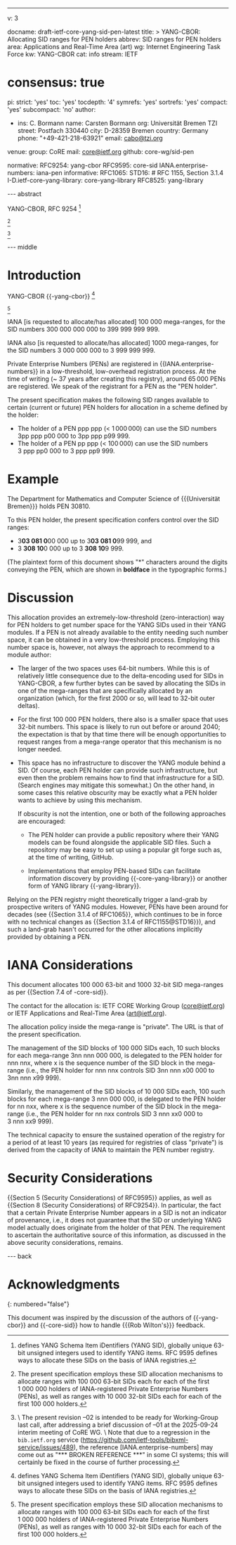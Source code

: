 ---
v: 3

docname: draft-ietf-core-yang-sid-pen-latest
title: >
  YANG-CBOR: Allocating SID ranges for PEN holders
abbrev: SID ranges for PEN holders
area: Applications and Real-Time Area (art)
wg: Internet Engineering Task Force
kw: YANG-CBOR
cat: info
stream: IETF
# consensus: true
pi:
  strict: 'yes'
  toc: 'yes'
  tocdepth: '4'
  symrefs: 'yes'
  sortrefs: 'yes'
  compact: 'yes'
  subcompact: 'no'
author:
- ins: C. Bormann
  name: Carsten Bormann
  org: Universität Bremen TZI
  street: Postfach 330440
  city: D-28359 Bremen
  country: Germany
  phone: "+49-421-218-63921"
  email: cabo@tzi.org

venue:
  group: CoRE
  mail: core@ietf.org
  github: core-wg/sid-pen

normative:
  RFC9254: yang-cbor
  RFC9595: core-sid
  IANA.enterprise-numbers: iana-pen
informative:
  RFC1065:
  STD16: # RFC 1155, Section 3.1.4
  I-D.ietf-core-yang-library: core-yang-library
  RFC8525: yang-library

--- abstract

YANG-CBOR, RFC 9254 [^abs1-]

[^abs1-]: defines
        YANG Schema Item iDentifiers (YANG SID), globally unique 63-bit
        unsigned integers used to identify YANG items.
        RFC 9595 defines ways to allocate these SIDs on
        the basis of IANA registries.

[^abs2-]

[^abs2-]: The present specification employs these SID allocation
        mechanisms to allocate ranges with 100 000 63-bit SIDs each
        for each of the first 1 000 000 holders of IANA-registered
        Private Enterprise Numbers (PENs), as well as ranges with 10 000 32-bit SIDs each
        for each of the first 100 000 holders.

[^status]

[^status]:\\
    The present revision –02 is intended to be ready for Working-Group
    last call, after addressing a brief discussion of –01 at the 2025-09-24
    interim meeting of CoRE WG.
    \\
    Note that due to a regression in the `bib.ietf.org` service
    (<https://github.com/ietf-tools/bibxml-service/issues/489>), the
    reference [IANA.enterprise-numbers] may come out as "\*\*\* BROKEN
    REFERENCE \*\*\*" in some CI systems; this will certainly be fixed in
    the course of further processing.

--- middle

# Introduction

YANG-CBOR {{-yang-cbor}} [^abs1-]

[^abs2-]

IANA \[is requested to allocate/has allocated] 100 000 mega-ranges, for the SID numbers
300 000 000 000 to 399 999 999 999.

IANA also \[is requested to allocate/has allocated] 1000 mega-ranges, for the SID numbers
3 000 000 000 to 3 999 999 999.

Private Enterprise Numbers (PENs) are registered in
{{IANA.enterprise-numbers}} in a low-threshold, low-overhead
registration process.
At the time of writing (~ 37 years after
creating this registry), around 65 000 PENs are registered.
We speak of the registrant for a PEN as the "PEN holder".

The present specification makes the following SID ranges available to
certain (current or future) PEN holders for allocation in a scheme defined
by the holder:

* The holder of a PEN ppp ppp (< 1 000 000) can use the SID numbers
3pp ppp p00 000 to 3pp ppp p99 999.
* The holder of a PEN pp ppp (< 100 000) can use the SID numbers
3 ppp pp0 000 to 3 ppp pp9 999.

# Example

The Department for Mathematics and Computer Science of {{{Universität Bremen}}} holds PEN 30810.

To this PEN holder, the present specification confers control over the
SID ranges:

* 3**03 081 0**00 000 up to 3**03 081 0**99 999, and
* 3 **308 10**0 000 up to 3 **308 10**9 999.

(The plaintext form of this document shows "*" characters around the
digits conveying the PEN, which are shown in **boldface** in the
typographic forms.)

# Discussion

This allocation provides an extremely-low-threshold (zero-interaction)
way for PEN holders to get number space for the YANG SIDs used in
their YANG modules.
If a PEN is not already available to the entity needing such number
space, it can be obtained in a very low-threshold process.
Employing this number space is, however, not always the approach to
recommend to a module author:

* The larger of the two spaces uses 64-bit numbers.
  While this is of relatively little
  consequence due to the delta-encoding used for SIDs in YANG-CBOR, a
  few further bytes can be saved by allocating the SIDs in one of the
  mega-ranges that are specifically allocated by an organization
  (which, for the first 2000 or so, will lead to 32-bit outer deltas).
* For the first 100 000 PEN holders, there also is a smaller space that
  uses 32-bit numbers.
  This space is likely to run out before or around 2040; the
  expectation is that by that time there will be enough opportunities
  to request ranges from a mega-range operator that this mechanism is
  no longer needed.
* This space has no infrastructure to discover the YANG module behind
  a SID.  Of course, each PEN holder can provide such infrastructure,
  but even then the problem remains how to find that infrastructure
  for a SID.  (Search engines may mitigate this somewhat.)
  On the other hand, in some cases this relative obscurity may be exactly what a PEN
  holder wants to achieve by using this mechanism.

  If obscurity is not the intention, one or both of the following
  approaches are encouraged:

   * The PEN holder can provide a public repository where their YANG
     models can be found alongside the applicable SID files.
     Such a repository may be easy to set up using a popular git forge
     such as, at the time of writing, GitHub.

   * Implementations that employ PEN-based SIDs can facilitate
     information discovery by providing {{-core-yang-library}} or
     another form of YANG library {{-yang-library}}.

Relying on the PEN registry might theoretically trigger a land-grab by
prospective writers of YANG modules.
However, PENs have been around for decades (see {{Section 3.1.4 of
RFC1065}}, which continues to be in force with no technical changes as
{{Section 3.1.4 of RFC1155@STD16}}), and such a land-grab hasn't
occurred for the other allocations implicitly provided by obtaining a
PEN.

# IANA Considerations

This document allocates 100 000 63-bit and 1000 32-bit SID mega-ranges
as per {{Section 7.4 of -core-sid}}.

The contact for the allocation is: IETF CORE Working Group
      (core@ietf.org) or IETF Applications and Real-Time Area
      (art@ietf.org).

The allocation policy inside the mega-range is "private".
The URL is that of the present specification.

The management of the SID blocks of 100 000 SIDs each, 10 such blocks
for each mega-range 3nn nnn 000 000, is delegated to the PEN holder
for nnn nnx, where x is the sequence number of the SID block in the
mega-range (i.e., the PEN holder for nnn nnx controls SID
3nn nnn x00 000 to 3nn nnn x99 999).

Similarly, the management of the SID blocks of 10 000 SIDs each, 100 such blocks
for each mega-range 3 nnn 000 000, is delegated to the PEN holder
for nn nxx, where x is the sequence number of the SID block in the
mega-range (i.e., the PEN holder for nn nxx controls SID
3 nnn xx0 000 to 3 nnn xx9 999).

The technical capacity to ensure the sustained operation of the
registry for a period of at least 10 years (as required for registries
of class "private") is derived from the capacity of IANA to maintain
the PEN number registry.

# Security Considerations

{{Section 5 (Security Considerations) of RFC9595}} applies, as well as
{{Section 8 (Security Considerations) of RFC9254}}.
In particular, the fact that a certain Private Enterprise Number
appears in a SID is not an indicator of provenance, i.e., it does not
guarantee that the SID or underlying YANG model actually does
originate from the holder of that PEN.
The requirement to ascertain the authoritative source of this
information, as discussed in the above security considerations, remains.

--- back

# Acknowledgments
{: numbered="false"}

This document was inspired by the discussion of the authors of
{{-yang-cbor}} and {{-core-sid}} how to handle {{{Rob Wilton's}}} feedback.
